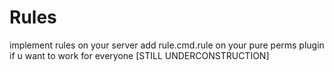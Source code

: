 # Rules
implement rules on your server
add  rule.cmd.rule on your pure perms plugin if u want to work for everyone
[STILL UNDERCONSTRUCTION]
